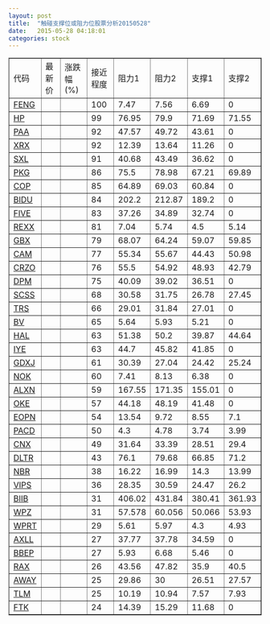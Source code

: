 ```yaml
---
layout: post
title:  "触碰支撑位或阻力位股票分析20150528"
date:   2015-05-28 04:18:01
categories: stock
---
```

<script type="text/javascript">
var stockList = []
stockList.push('gb_feng');
stockList.push('gb_hp');
stockList.push('gb_paa');
stockList.push('gb_xrx');
stockList.push('gb_sxl');
stockList.push('gb_pkg');
stockList.push('gb_cop');
stockList.push('gb_bidu');
stockList.push('gb_five');
stockList.push('gb_rexx');
stockList.push('gb_gbx');
stockList.push('gb_cam');
stockList.push('gb_crzo');
stockList.push('gb_dpm');
stockList.push('gb_scss');
stockList.push('gb_trs');
stockList.push('gb_bv');
stockList.push('gb_hal');
stockList.push('gb_iye');
stockList.push('gb_gdxj');
stockList.push('gb_nok');
stockList.push('gb_alxn');
stockList.push('gb_oke');
stockList.push('gb_eopn');
stockList.push('gb_pacd');
stockList.push('gb_cnx');
stockList.push('gb_dltr');
stockList.push('gb_nbr');
stockList.push('gb_vips');
stockList.push('gb_biib');
stockList.push('gb_wpz');
stockList.push('gb_wprt');
stockList.push('gb_axll');
stockList.push('gb_bbep');
stockList.push('gb_rax');
stockList.push('gb_away');
stockList.push('gb_tlm');
stockList.push('gb_ftk');
</script>
<table border="1">
 <tr>
 <td>代码</td>
 <td>最新价</td>
 <td>涨跌幅(%)</td>
 <td>接近程度</td>
 <td>阻力1</td>
 <td>阻力2</td>
 <td>支撑1</td>
 <td>支撑2</td>
</tr>
  <tr id="feng" class="red">
  <td><a href="http://stock.finance.sina.com.cn/usstock/quotes/FENG.html" target="_blank">FENG</a></td><td></td><td></td><td>100</td><td>7.47</td><td>7.56</td><td>6.69</td><td>0</td></tr>
  <tr id="hp" class="green">
  <td><a href="http://stock.finance.sina.com.cn/usstock/quotes/HP.html" target="_blank">HP</a></td><td></td><td></td><td>99</td><td>76.95</td><td>79.9</td><td>71.69</td><td>71.55</td></tr>
  <tr id="paa" class="red">
  <td><a href="http://stock.finance.sina.com.cn/usstock/quotes/PAA.html" target="_blank">PAA</a></td><td></td><td></td><td>92</td><td>47.57</td><td>49.72</td><td>43.61</td><td>0</td></tr>
  <tr id="xrx" class="green">
  <td><a href="http://stock.finance.sina.com.cn/usstock/quotes/XRX.html" target="_blank">XRX</a></td><td></td><td></td><td>92</td><td>12.39</td><td>13.64</td><td>11.26</td><td>0</td></tr>
  <tr id="sxl" class="red">
  <td><a href="http://stock.finance.sina.com.cn/usstock/quotes/SXL.html" target="_blank">SXL</a></td><td></td><td></td><td>91</td><td>40.68</td><td>43.49</td><td>36.62</td><td>0</td></tr>
  <tr id="pkg" class="green">
  <td><a href="http://stock.finance.sina.com.cn/usstock/quotes/PKG.html" target="_blank">PKG</a></td><td></td><td></td><td>86</td><td>75.5</td><td>78.98</td><td>67.21</td><td>69.89</td></tr>
  <tr id="cop" class="red">
  <td><a href="http://stock.finance.sina.com.cn/usstock/quotes/COP.html" target="_blank">COP</a></td><td></td><td></td><td>85</td><td>64.89</td><td>69.03</td><td>60.84</td><td>0</td></tr>
  <tr id="bidu" class="red">
  <td><a href="http://stock.finance.sina.com.cn/usstock/quotes/BIDU.html" target="_blank">BIDU</a></td><td></td><td></td><td>84</td><td>202.2</td><td>212.87</td><td>189.2</td><td>0</td></tr>
  <tr id="five" class="red">
  <td><a href="http://stock.finance.sina.com.cn/usstock/quotes/FIVE.html" target="_blank">FIVE</a></td><td></td><td></td><td>83</td><td>37.26</td><td>34.89</td><td>32.74</td><td>0</td></tr>
  <tr id="rexx" class="green">
  <td><a href="http://stock.finance.sina.com.cn/usstock/quotes/REXX.html" target="_blank">REXX</a></td><td></td><td></td><td>81</td><td>7.04</td><td>5.74</td><td>4.5</td><td>5.14</td></tr>
  <tr id="gbx" class="green">
  <td><a href="http://stock.finance.sina.com.cn/usstock/quotes/GBX.html" target="_blank">GBX</a></td><td></td><td></td><td>79</td><td>68.07</td><td>64.24</td><td>59.07</td><td>59.85</td></tr>
  <tr id="cam" class="green">
  <td><a href="http://stock.finance.sina.com.cn/usstock/quotes/CAM.html" target="_blank">CAM</a></td><td></td><td></td><td>77</td><td>55.34</td><td>55.67</td><td>44.43</td><td>50.98</td></tr>
  <tr id="crzo" class="green">
  <td><a href="http://stock.finance.sina.com.cn/usstock/quotes/CRZO.html" target="_blank">CRZO</a></td><td></td><td></td><td>76</td><td>55.5</td><td>54.92</td><td>48.93</td><td>42.79</td></tr>
  <tr id="dpm" class="red">
  <td><a href="http://stock.finance.sina.com.cn/usstock/quotes/DPM.html" target="_blank">DPM</a></td><td></td><td></td><td>75</td><td>40.09</td><td>39.02</td><td>36.51</td><td>0</td></tr>
  <tr id="scss" class="red">
  <td><a href="http://stock.finance.sina.com.cn/usstock/quotes/SCSS.html" target="_blank">SCSS</a></td><td></td><td></td><td>68</td><td>30.58</td><td>31.75</td><td>26.78</td><td>27.45</td></tr>
  <tr id="trs" class="green">
  <td><a href="http://stock.finance.sina.com.cn/usstock/quotes/TRS.html" target="_blank">TRS</a></td><td></td><td></td><td>66</td><td>29.01</td><td>31.84</td><td>27.01</td><td>0</td></tr>
  <tr id="bv" class="green">
  <td><a href="http://stock.finance.sina.com.cn/usstock/quotes/BV.html" target="_blank">BV</a></td><td></td><td></td><td>65</td><td>5.64</td><td>5.93</td><td>5.21</td><td>0</td></tr>
  <tr id="hal" class="green">
  <td><a href="http://stock.finance.sina.com.cn/usstock/quotes/HAL.html" target="_blank">HAL</a></td><td></td><td></td><td>63</td><td>51.38</td><td>50.2</td><td>39.87</td><td>44.64</td></tr>
  <tr id="iye" class="red">
  <td><a href="http://stock.finance.sina.com.cn/usstock/quotes/IYE.html" target="_blank">IYE</a></td><td></td><td></td><td>63</td><td>44.7</td><td>45.82</td><td>41.85</td><td>0</td></tr>
  <tr id="gdxj" class="green">
  <td><a href="http://stock.finance.sina.com.cn/usstock/quotes/GDXJ.html" target="_blank">GDXJ</a></td><td></td><td></td><td>61</td><td>30.39</td><td>27.04</td><td>24.42</td><td>25.24</td></tr>
  <tr id="nok" class="red">
  <td><a href="http://stock.finance.sina.com.cn/usstock/quotes/NOK.html" target="_blank">NOK</a></td><td></td><td></td><td>60</td><td>7.41</td><td>8.13</td><td>6.38</td><td>0</td></tr>
  <tr id="alxn" class="green">
  <td><a href="http://stock.finance.sina.com.cn/usstock/quotes/ALXN.html" target="_blank">ALXN</a></td><td></td><td></td><td>59</td><td>167.55</td><td>171.35</td><td>155.01</td><td>0</td></tr>
  <tr id="oke" class="red">
  <td><a href="http://stock.finance.sina.com.cn/usstock/quotes/OKE.html" target="_blank">OKE</a></td><td></td><td></td><td>57</td><td>44.18</td><td>48.19</td><td>41.48</td><td>0</td></tr>
  <tr id="eopn" class="green">
  <td><a href="http://stock.finance.sina.com.cn/usstock/quotes/EOPN.html" target="_blank">EOPN</a></td><td></td><td></td><td>54</td><td>13.54</td><td>9.72</td><td>8.55</td><td>7.1</td></tr>
  <tr id="pacd" class="green">
  <td><a href="http://stock.finance.sina.com.cn/usstock/quotes/PACD.html" target="_blank">PACD</a></td><td></td><td></td><td>50</td><td>4.3</td><td>4.78</td><td>3.74</td><td>3.99</td></tr>
  <tr id="cnx" class="green">
  <td><a href="http://stock.finance.sina.com.cn/usstock/quotes/CNX.html" target="_blank">CNX</a></td><td></td><td></td><td>49</td><td>31.64</td><td>33.39</td><td>28.51</td><td>29.4</td></tr>
  <tr id="dltr" class="green">
  <td><a href="http://stock.finance.sina.com.cn/usstock/quotes/DLTR.html" target="_blank">DLTR</a></td><td></td><td></td><td>43</td><td>76.1</td><td>79.68</td><td>66.85</td><td>71.2</td></tr>
  <tr id="nbr" class="green">
  <td><a href="http://stock.finance.sina.com.cn/usstock/quotes/NBR.html" target="_blank">NBR</a></td><td></td><td></td><td>38</td><td>16.22</td><td>16.99</td><td>14.3</td><td>13.99</td></tr>
  <tr id="vips" class="green">
  <td><a href="http://stock.finance.sina.com.cn/usstock/quotes/VIPS.html" target="_blank">VIPS</a></td><td></td><td></td><td>36</td><td>28.35</td><td>30.59</td><td>24.47</td><td>26.2</td></tr>
  <tr id="biib" class="red">
  <td><a href="http://stock.finance.sina.com.cn/usstock/quotes/BIIB.html" target="_blank">BIIB</a></td><td></td><td></td><td>31</td><td>406.02</td><td>431.84</td><td>380.41</td><td>361.93</td></tr>
  <tr id="wpz" class="red">
  <td><a href="http://stock.finance.sina.com.cn/usstock/quotes/WPZ.html" target="_blank">WPZ</a></td><td></td><td></td><td>31</td><td>57.578</td><td>60.056</td><td>50.066</td><td>53.93</td></tr>
  <tr id="wprt" class="red">
  <td><a href="http://stock.finance.sina.com.cn/usstock/quotes/WPRT.html" target="_blank">WPRT</a></td><td></td><td></td><td>29</td><td>5.61</td><td>5.97</td><td>4.3</td><td>4.93</td></tr>
  <tr id="axll" class="red">
  <td><a href="http://stock.finance.sina.com.cn/usstock/quotes/AXLL.html" target="_blank">AXLL</a></td><td></td><td></td><td>27</td><td>37.77</td><td>37.78</td><td>34.59</td><td>0</td></tr>
  <tr id="bbep" class="green">
  <td><a href="http://stock.finance.sina.com.cn/usstock/quotes/BBEP.html" target="_blank">BBEP</a></td><td></td><td></td><td>27</td><td>5.93</td><td>6.68</td><td>5.46</td><td>0</td></tr>
  <tr id="rax" class="red">
  <td><a href="http://stock.finance.sina.com.cn/usstock/quotes/RAX.html" target="_blank">RAX</a></td><td></td><td></td><td>26</td><td>43.56</td><td>47.82</td><td>35.9</td><td>40.5</td></tr>
  <tr id="away" class="green">
  <td><a href="http://stock.finance.sina.com.cn/usstock/quotes/AWAY.html" target="_blank">AWAY</a></td><td></td><td></td><td>25</td><td>29.86</td><td>30</td><td>26.51</td><td>27.57</td></tr>
  <tr id="tlm" class="green">
  <td><a href="http://stock.finance.sina.com.cn/usstock/quotes/TLM.html" target="_blank">TLM</a></td><td></td><td></td><td>25</td><td>10.19</td><td>10.94</td><td>7.57</td><td>7.93</td></tr>
  <tr id="ftk" class="green">
  <td><a href="http://stock.finance.sina.com.cn/usstock/quotes/FTK.html" target="_blank">FTK</a></td><td></td><td></td><td>24</td><td>14.39</td><td>15.29</td><td>11.68</td><td>0</td></tr>
</table>
